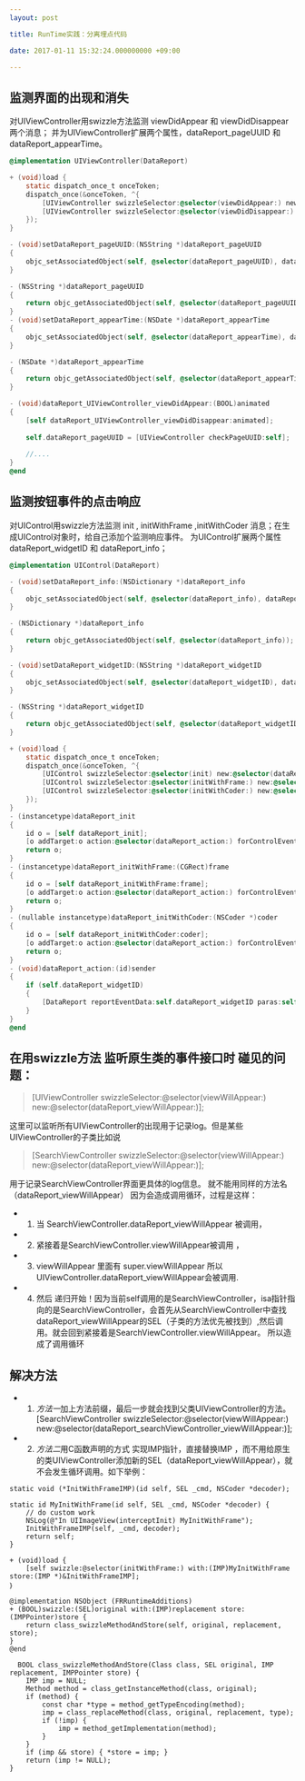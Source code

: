 ```yaml
---
layout: post

title: RunTime实践：分离埋点代码

date: 2017-01-11 15:32:24.000000000 +09:00

---
```


## 监测界面的出现和消失
对UIViewController用swizzle方法监测 viewDidAppear 和 viewDidDisappear 两个消息；
并为UIViewController扩展两个属性，dataReport_pageUUID 和 dataReport_appearTime。

```Objective-C
@implementation UIViewController(DataReport)

+ (void)load {
    static dispatch_once_t onceToken;
    dispatch_once(&onceToken, ^{
        [UIViewController swizzleSelector:@selector(viewDidAppear:) new:@selector(dataReport_UIViewController_ viewDidAppear:)];
        [UIViewController swizzleSelector:@selector(viewDidDisappear:) new:@selector(dataReport_UIViewController_ viewDidDisappear:)];
    });
}

- (void)setDataReport_pageUUID:(NSString *)dataReport_pageUUID
{
    objc_setAssociatedObject(self, @selector(dataReport_pageUUID), dataReport_pageUUID, OBJC_ASSOCIATION_COPY);
}

- (NSString *)dataReport_pageUUID
{
    return objc_getAssociatedObject(self, @selector(dataReport_pageUUID));
}
- (void)setDataReport_appearTime:(NSDate *)dataReport_appearTime
{
    objc_setAssociatedObject(self, @selector(dataReport_appearTime), dataReport_appearTime, OBJC_ASSOCIATION_COPY);
}

- (NSDate *)dataReport_appearTime
{
    return objc_getAssociatedObject(self, @selector(dataReport_appearTime));
}

- (void)dataReport_UIViewController_viewDidAppear:(BOOL)animated
{
    [self dataReport_UIViewController_viewDidDisappear:animated];
    
    self.dataReport_pageUUID = [UIViewController checkPageUUID:self];
	
	//....
}
@end

```
## 监测按钮事件的点击响应
对UIControl用swizzle方法监测 init , initWithFrame ,initWithCoder 消息；在生成UIControl对象时，给自己添加个监测响应事件。
为UIControl扩展两个属性 dataReport_widgetID 和 dataReport_info；

```Objective-C
@implementation UIControl(DataReport)

- (void)setDataReport_info:(NSDictionary *)dataReport_info
{
    objc_setAssociatedObject(self, @selector(dataReport_info), dataReport_info, OBJC_ASSOCIATION_COPY_NONATOMIC);
}

- (NSDictionary *)dataReport_info
{
    return objc_getAssociatedObject(self, @selector(dataReport_info));
}

- (void)setDataReport_widgetID:(NSString *)dataReport_widgetID
{
    objc_setAssociatedObject(self, @selector(dataReport_widgetID), dataReport_widgetID, OBJC_ASSOCIATION_COPY_NONATOMIC);
}

- (NSString *)dataReport_widgetID
{
    return objc_getAssociatedObject(self, @selector(dataReport_widgetID));
}

+ (void)load {
    static dispatch_once_t onceToken;
    dispatch_once(&onceToken, ^{
        [UIControl swizzleSelector:@selector(init) new:@selector(dataReport_init)];
        [UIControl swizzleSelector:@selector(initWithFrame:) new:@selector(dataReport_initWithFrame:)];
        [UIControl swizzleSelector:@selector(initWithCoder:) new:@selector(dataReport_initWithCoder:)];
    });
}
- (instancetype)dataReport_init
{
    id o = [self dataReport_init];
    [o addTarget:o action:@selector(dataReport_action:) forControlEvents:UIControlEventTouchUpInside];
    return o;
}
- (instancetype)dataReport_initWithFrame:(CGRect)frame
{
    id o = [self dataReport_initWithFrame:frame];
    [o addTarget:o action:@selector(dataReport_action:) forControlEvents:UIControlEventTouchUpInside];
    return o;
}
- (nullable instancetype)dataReport_initWithCoder:(NSCoder *)coder
{
    id o = [self dataReport_initWithCoder:coder];
    [o addTarget:o action:@selector(dataReport_action:) forControlEvents:UIControlEventTouchUpInside];
    return o;
}
- (void)dataReport_action:(id)sender
{
    if (self.dataReport_widgetID)
    {
        [DataReport reportEventData:self.dataReport_widgetID paras:self.dataReport_info];
    }
}
@end
```


## 在用swizzle方法 监听原生类的事件接口时 碰见的问题：

>[UIViewController swizzleSelector:@selector(viewWillAppear:) new:@selector(dataReport_viewWillAppear:)];

这里可以监听所有UIViewController的出现用于记录log。但是某些UIViewController的子类比如说

>[SearchViewController swizzleSelector:@selector(viewWillAppear:) new:@selector(dataReport_viewWillAppear:)];

用于记录SearchViewController界面更具体的log信息。
就不能用同样的方法名（dataReport_viewWillAppear） 因为会造成调用循环，过程是这样：

+ 1. 当 SearchViewController.dataReport_viewWillAppear 被调用，
+ 2. 紧接着是SearchViewController.viewWillAppear被调用 ， 
+ 3. viewWillAppear 里面有 super.viewWillAppear 
所以UIViewController.dataReport_viewWillAppear会被调用.
+ 4. 然后 递归开始！因为当前self调用的是SearchViewController，isa指针指向的是SearchViewController，会首先从SearchViewController中查找dataReport_viewWillAppear的SEL（子类的方法优先被找到）,然后调用。就会回到紧接着是SearchViewController.viewWillAppear。
所以造成了调用循环

## 解决方法
+ 1. *方法一*加上方法前缀，最后一步就会找到父类UIViewController的方法。
  [SearchViewController swizzleSelector:@selector(viewWillAppear:) new:@selector(dataReport_searchViewController_viewWillAppear:)];
+ 2. *方法二*用C函数声明的方式 实现IMP指针，直接替换IMP ，而不用给原生的类UIViewController添加新的SEL（dataReport_viewWillAppear），就不会发生循环调用。如下举例：

```
static void (*InitWithFrameIMP)(id self, SEL _cmd, NSCoder *decoder);

static id MyInitWithFrame(id self, SEL _cmd, NSCoder *decoder) {
    // do custom work
    NSLog(@"In UIImageView(interceptInit) MyInitWithFrame");
    InitWithFrameIMP(self, _cmd, decoder);
    return self;
}

+ (void)load {
    [self swizzle:@selector(initWithFrame:) with:(IMP)MyInitWithFrame store:(IMP *)&InitWithFrameIMP];
｝
  
@implementation NSObject (FRRuntimeAdditions)
+ (BOOL)swizzle:(SEL)original with:(IMP)replacement store:(IMPPointer)store {
    return class_swizzleMethodAndStore(self, original, replacement, store);
}
@end

  BOOL class_swizzleMethodAndStore(Class class, SEL original, IMP replacement, IMPPointer store) {
    IMP imp = NULL;
    Method method = class_getInstanceMethod(class, original);
    if (method) {
        const char *type = method_getTypeEncoding(method);
        imp = class_replaceMethod(class, original, replacement, type);
        if (!imp) {
            imp = method_getImplementation(method);
        }
    }
    if (imp && store) { *store = imp; }
    return (imp != NULL);
}

```